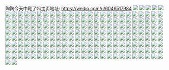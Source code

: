 陶陶今天中鞋了吗主页地址: https://weibo.com/u/6046517984 
![](https://wx4.sinaimg.cn/mw2000/006BczxCly1h9gbco1hedj30u01404bb.jpg) 
![](https://wx4.sinaimg.cn/mw2000/006BczxCly1h9gbcoe5rkj30u0140494.jpg) 
![](https://wx4.sinaimg.cn/mw2000/006BczxCly1h9gbcmvlu6j30u0140guk.jpg) 
![](https://wx4.sinaimg.cn/mw2000/006BczxCly1h9gbcorzsij30u013m4as.jpg) 
![](https://wx4.sinaimg.cn/mw2000/006BczxCly1h9gbcnosatj30u0140qb2.jpg) 
![](https://wx4.sinaimg.cn/mw2000/006BczxCly1h9gbcnelqtj30u0140129.jpg) 
![](https://wx4.sinaimg.cn/mw2000/006BczxCly1h9gbcp506zj30u0140tj7.jpg) 
![](https://wx4.sinaimg.cn/mw2000/006BczxCly1h9gbcn492fj30sg0rwagg.jpg) 
![](https://wx4.sinaimg.cn/mw2000/006BczxCly1h9cu5xy3lrj319s1l87qy.jpg) 
![](https://wx4.sinaimg.cn/mw2000/006BczxCly1h9cu5vultnj324p1751kx.jpg) 
![](https://wx4.sinaimg.cn/mw2000/006BczxCly1h9cu5n4shhj31o0280kjl.jpg) 
![](https://wx4.sinaimg.cn/mw2000/006BczxCly1h9cu5gegz8j32bz2bz4qq.jpg) 
![](https://wx4.sinaimg.cn/mw2000/006BczxCly1h9cu5i83esj30wb0wbtk1.jpg) 
![](https://wx4.sinaimg.cn/mw2000/006BczxCly1h9cu5wv7bsj31a029sb29.jpg) 
![](https://wx4.sinaimg.cn/mw2000/006BczxCly1h9cu5jw1jyj31o02801ky.jpg) 
![](https://wx4.sinaimg.cn/mw2000/006BczxCly1h9cu5pct6bj32c0340kjm.jpg) 
![](https://wx4.sinaimg.cn/mw2000/006BczxCly1h9cu5s08gbj32jz340x6r.jpg) 
![](https://wx4.sinaimg.cn/mw2000/006BczxCly1h9ab7z9h5cj32c0340b2a.jpg) 
![](https://wx4.sinaimg.cn/mw2000/006BczxCly1h9ab7qa2n6j32c02c01ky.jpg) 
![](https://wx4.sinaimg.cn/mw2000/006BczxCly1h9ab7rx0i8j30zg1baqdm.jpg) 
![](https://wx4.sinaimg.cn/mw2000/006BczxCly1h9ab7uvs5xj31tc1gah3v.jpg) 
![](https://wx4.sinaimg.cn/mw2000/006BczxCly1h9ab7y8sryj3340340b2b.jpg) 
![](https://wx4.sinaimg.cn/mw2000/006BczxCly1h9ab7ug6yjj31l1241kjl.jpg) 
![](https://wx4.sinaimg.cn/mw2000/006BczxCly1h9ab7rdgzxj31sc2ds4qq.jpg) 
![](https://wx4.sinaimg.cn/mw2000/006BczxCly1h9ab7wjajmj32c0340b2a.jpg) 
![](https://wx4.sinaimg.cn/mw2000/006BczxCly1h8bv8vy2b0j32122pfx6s.jpg) 
![](https://wx4.sinaimg.cn/mw2000/006BczxCly1h8bv8sfoy3j327a2xq7wj.jpg) 
![](https://wx4.sinaimg.cn/mw2000/006BczxCly1h8bv940783j31jp229u0x.jpg) 
![](https://wx4.sinaimg.cn/mw2000/006BczxCly1h8bv8wznc0j31sc2dse81.jpg) 
![](https://wx4.sinaimg.cn/mw2000/006BczxCly1h8bv8z1km7j32c0340e84.jpg) 
![](https://wx4.sinaimg.cn/mw2000/006BczxCly1h8bv91jy9wj31xd2kkb29.jpg) 
![](https://wx4.sinaimg.cn/mw2000/006BczxCly1h8bv92ke4ej32692wdkjm.jpg) 
![](https://wx4.sinaimg.cn/mw2000/006BczxCly1h8bv90pla2j32662wa7wj.jpg) 
![](https://wx4.sinaimg.cn/mw2000/006BczxCly1h8bv8r55s3j31f01w0e7n.jpg) 
![](https://wx4.sinaimg.cn/mw2000/006BczxCly1h7gq0nvscjj30u0140dhg.jpg) 
![](https://wx4.sinaimg.cn/mw2000/006BczxCly1h7gq0plj4vj30u0140mz9.jpg) 
![](https://wx4.sinaimg.cn/mw2000/006BczxCly1h7gq5e25w9j31400u0n7k.jpg) 
![](https://wx4.sinaimg.cn/mw2000/006BczxCly1h7gq0sspzwj30u013zab2.jpg) 
![](https://wx4.sinaimg.cn/mw2000/006BczxCly1h7gq0s893zj30zo0nsjsi.jpg) 
![](https://wx4.sinaimg.cn/mw2000/006BczxCly1h7gq0t4i1vj31400u0jx9.jpg) 
![](https://wx4.sinaimg.cn/mw2000/006BczxCly1h7gq0tfp2hj30u013zgpl.jpg) 
![](https://wx4.sinaimg.cn/mw2000/006BczxCly1h7gq0u2926j30u0157dhx.jpg) 
![](https://wx4.sinaimg.cn/mw2000/006BczxCly1h7gq0v04jdj30u10u0t9l.jpg) 
![](https://wx4.sinaimg.cn/mw2000/006BczxCly1gye7x797j4j30u0140gwd.jpg) 
![](https://wx4.sinaimg.cn/mw2000/006BczxCly1gye7x826dtj30u0140jvd.jpg) 
![](https://wx4.sinaimg.cn/mw2000/006BczxCly1gye7x7oymhj30u0149gxp.jpg) 
![](https://wx4.sinaimg.cn/mw2000/006BczxCly1gxa4fa9gnkj30u0140tf8.jpg) 
![](https://wx4.sinaimg.cn/mw2000/006BczxCly1gxa4fb93iqj31400u0gx6.jpg) 
![](https://wx4.sinaimg.cn/mw2000/006BczxCly1gxa4fc5qr7j30u0140qbb.jpg) 
![](https://wx4.sinaimg.cn/mw2000/006BczxCly1gxa4f9fy76j30u0140al4.jpg) 
![](https://wx4.sinaimg.cn/mw2000/006BczxCly1gw7xpvxsr9j30u05k1hdt.jpg) 
![](https://wx4.sinaimg.cn/mw2000/006BczxCly1gw7xpzqq4dj30u05k1e81.jpg) 
![](https://wx4.sinaimg.cn/mw2000/006BczxCly1gw7xpx35b4j30u02wae2e.jpg) 
![](https://wx4.sinaimg.cn/mw2000/006BczxCly1gw7xpui8h1j30u04l0b29.jpg) 
![](https://wx4.sinaimg.cn/mw2000/006BczxCly1gw7xpxer30j30u0140aj9.jpg) 
![](https://wx4.sinaimg.cn/mw2000/006BczxCly1gw7xpy0p83j30u04g04qp.jpg) 
![](https://wx4.sinaimg.cn/mw2000/006BczxCly1gw7xpyv9dfj30u04fp7wh.jpg) 
![](https://wx4.sinaimg.cn/mw2000/006BczxCly1gw7xq0oizmj30u052jhdt.jpg) 
![](https://wx4.sinaimg.cn/mw2000/006BczxCly1gw7xpwm19yj30u05a1e81.jpg) 
![](https://wx4.sinaimg.cn/mw2000/006BczxCly1gw06ctimjaj32c0340000.jpg) 
![](https://wx4.sinaimg.cn/mw2000/006BczxCly1gw06cqmut2j32c03407wi.jpg) 
![](https://wx4.sinaimg.cn/mw2000/006BczxCly1gw06cp0xluj32c03401l0.jpg) 
![](https://wx4.sinaimg.cn/mw2000/006BczxCly1gw06crx4qej32c03401ky.jpg) 
![](https://wx4.sinaimg.cn/mw2000/006BczxCly1guvfhbr5auj60u01g9n3a02.jpg) 
![](https://wx4.sinaimg.cn/mw2000/006BczxCly1guvfhci23cj61400u00yo02.jpg) 
![](https://wx4.sinaimg.cn/mw2000/006BczxCly1guvfhcx8t1j60u01fygrl02.jpg) 
![](https://wx4.sinaimg.cn/mw2000/006BczxCly1guvfhd8sjxj60u0140q7702.jpg) 
![](https://wx4.sinaimg.cn/mw2000/006BczxCly1guvfhbeb2gj60u0140tdt02.jpg) 
![](https://wx4.sinaimg.cn/mw2000/006BczxCly1guvfhdldsqj60u014079g02.jpg) 
![](https://wx4.sinaimg.cn/mw2000/006BczxCly1guvfhe3x90j60u0140ach02.jpg) 
![](https://wx4.sinaimg.cn/mw2000/006BczxCly1guvfhegaq0j60y60jfdj702.jpg) 
![](https://wx4.sinaimg.cn/mw2000/006BczxCly1guvfhaj64lj60zm0iv40h02.jpg) 
![](https://wx4.sinaimg.cn/mw2000/006BczxCly1gur42eutr6j60zo1oiak202.jpg) 
![](https://wx4.sinaimg.cn/mw2000/006BczxCly1gur42f5zqrj60zd1q0akf02.jpg) 
![](https://wx4.sinaimg.cn/mw2000/006BczxCly1gur42fgzboj60zo1q0gys02.jpg) 
![](https://wx4.sinaimg.cn/mw2000/006BczxCly1gur42ei2hwj60zo1pbqcm02.jpg) 
![](https://wx4.sinaimg.cn/mw2000/006BczxCly1gur42g24azj60zo195gsz02.jpg) 
![](https://wx4.sinaimg.cn/mw2000/006BczxCly1gur42ftj83j60zn1q5tit02.jpg) 
![](https://wx4.sinaimg.cn/mw2000/006BczxCly1gur42gqa2ej60u01fhtmr02.jpg) 
![](https://wx4.sinaimg.cn/mw2000/006BczxCly1gur42hh0goj60u01fj7j102.jpg) 
![](https://wx4.sinaimg.cn/mw2000/006BczxCly1gur42i58fdj60tz1fhtnr02.jpg) 
![](https://wx4.sinaimg.cn/mw2000/006BczxCly1gup7u918jfj62c0340kjm02.jpg) 
![](https://wx4.sinaimg.cn/mw2000/006BczxCly1gup7ub85m3j62c0340hdu02.jpg) 
![](https://wx4.sinaimg.cn/mw2000/006BczxCly1gup7udhuygj62c0340qv502.jpg) 
![](https://wx4.sinaimg.cn/mw2000/006BczxCly1gup7u3jc8pj62c03401ky02.jpg) 
![](https://wx4.sinaimg.cn/mw2000/006BczxCly1gup7uf91v7j62c03401ky02.jpg) 
![](https://wx4.sinaimg.cn/mw2000/006BczxCly1gup7uhglkuj62c0340u0y02.jpg) 
![](https://wx4.sinaimg.cn/mw2000/006BczxCly1gup7ujnf0kj62c0340x6q02.jpg) 
![](https://wx4.sinaimg.cn/mw2000/006BczxCly1gup7ul26tej62c0340hdt02.jpg) 
![](https://wx4.sinaimg.cn/mw2000/006BczxCly1gup7u7bvxuj634l34lx6q02.jpg) 
![](https://wx4.sinaimg.cn/mw2000/006BczxCly1gu50i1a6flj30u0130qcm.jpg) 
![](https://wx4.sinaimg.cn/mw2000/006BczxCly1gu50i0l82vj30u0141q7k.jpg) 
![](https://wx4.sinaimg.cn/mw2000/006BczxCly1gu50i2ivk7j30u0140aek.jpg) 
![](https://wx4.sinaimg.cn/mw2000/006BczxCly1gu50i1wfejj30u014110e.jpg) 
![](https://wx4.sinaimg.cn/mw2000/006BczxCly1gtaq3udhebj32c02c07wk.jpg) 
![](https://wx4.sinaimg.cn/mw2000/006BczxCly1gtaq1mxyduj32c02c0npf.jpg) 
![](https://wx4.sinaimg.cn/mw2000/006BczxCly1gscsw847fzj30zo256x6z.jpg) 
![](https://wx4.sinaimg.cn/mw2000/006BczxCly1gscsw97b37j30x21ji14x.jpg) 
![](https://wx4.sinaimg.cn/mw2000/006BczxCly1gscswo4n1vj30zo256b2j.jpg) 
![](https://wx4.sinaimg.cn/mw2000/006BczxCly1gscswadtowj30zo1qbamz.jpg) 
![](https://wx4.sinaimg.cn/mw2000/006BczxCly1gscswov5scj30zo1qcgwg.jpg) 
![](https://wx4.sinaimg.cn/mw2000/006BczxCly1gscswpbrk0j30vk1el45b.jpg) 
![](https://wx4.sinaimg.cn/mw2000/006BczxCly1gscswr2t2nj32c0340hdt.jpg) 
![](https://wx4.sinaimg.cn/mw2000/006BczxCly1gscswsj43aj32c0340aji.jpg) 
![](https://wx4.sinaimg.cn/mw2000/006BczxCly1gscsvv1ohuj31uo2mpx5s.jpg) 
![](https://wx4.sinaimg.cn/mw2000/006BczxCly1gryfyyt3tsj32to249e81.jpg) 
![](https://wx4.sinaimg.cn/mw2000/006BczxCly1gryfxx8z5zj321s2qde86.jpg) 
![](https://wx4.sinaimg.cn/mw2000/006BczxCly1gryfxp5snlj33402c0b2q.jpg) 
![](https://wx4.sinaimg.cn/mw2000/006BczxCly1gryfxdqf3ej31kl23gu0z.jpg) 
![](https://wx4.sinaimg.cn/mw2000/006BczxCly1gryfxstqwlj32c1340qvd.jpg) 
![](https://wx4.sinaimg.cn/mw2000/006BczxCly1gryfxvktqxj31r12c0kjp.jpg) 
![](https://wx4.sinaimg.cn/mw2000/006BczxCly1gryfxjvgl8j32c0340e8c.jpg) 
![](https://wx4.sinaimg.cn/mw2000/006BczxCly1gryfxyodhyj32c0340u0x.jpg) 
![](https://wx4.sinaimg.cn/mw2000/006BczxCly1gryfxfrz7nj3308308kjt.jpg) 
![](https://wx4.sinaimg.cn/mw2000/006BczxCly1gquxaq9loyj32c0340u18.jpg) 
![](https://wx4.sinaimg.cn/mw2000/006BczxCly1gquxaszl2ej322o340u13.jpg) 
![](https://wx4.sinaimg.cn/mw2000/006BczxCly1gquxaia2bdj32c0340kk0.jpg) 
![](https://wx4.sinaimg.cn/mw2000/006BczxCly1gquxawqmovj32bz340u18.jpg) 
![](https://wx4.sinaimg.cn/mw2000/006BczxCly1gquxb2cr7gj32c03407wy.jpg) 
![](https://wx4.sinaimg.cn/mw2000/006BczxCly1gquxal7fl0j32c03404qw.jpg) 
![](https://wx4.sinaimg.cn/mw2000/006BczxCly1gqsmge7lukj3340340qvj.jpg) 
![](https://wx4.sinaimg.cn/mw2000/006BczxCly1gqsmh9djoej32m9340u1a.jpg) 
![](https://wx4.sinaimg.cn/mw2000/006BczxCly1gqsmhxhiybj32du3401l7.jpg) 
![](https://wx4.sinaimg.cn/mw2000/006BczxCly1gqsmigu77uj31s035s4r2.jpg) 
![](https://wx4.sinaimg.cn/mw2000/006BczxCly1gqsmj6h8b2j32c02c0e89.jpg) 
![](https://wx4.sinaimg.cn/mw2000/006BczxCly1gqsmiwdiyzj32m9340u1g.jpg) 
![](https://wx4.sinaimg.cn/mw2000/006BczxCly1gqrcnp1wkvj30u0140gte.jpg) 
![](https://wx4.sinaimg.cn/mw2000/006BczxCly1gqrcnmigvlj30u01400zv.jpg) 
![](https://wx4.sinaimg.cn/mw2000/006BczxCly1gqrcno0q1nj30u0140gxm.jpg) 
![](https://wx4.sinaimg.cn/mw2000/006BczxCly1gqrcnqcnx5j30u0140tku.jpg) 
![](https://wx4.sinaimg.cn/mw2000/006BczxCly1gqrcnry4roj31400u0dp2.jpg) 
![](https://wx4.sinaimg.cn/mw2000/006BczxCly1gqrcnrcrx5j30u0140qd1.jpg) 
![](https://wx4.sinaimg.cn/mw2000/006BczxCly1gq6k35rme3j33402c0b29.jpg) 
![](https://wx4.sinaimg.cn/mw2000/006BczxCly1gq6k37guzkj32c0340e81.jpg) 
![](https://wx4.sinaimg.cn/mw2000/006BczxCly1gq6k38xpvrj32a931oqtd.jpg) 
![](https://wx4.sinaimg.cn/mw2000/006BczxCly1gpv8y1dmjgj33402c0njh.jpg) 
![](https://wx4.sinaimg.cn/mw2000/006BczxCly1gpv8xzoqinj33402c07wi.jpg) 
![](https://wx4.sinaimg.cn/mw2000/006BczxCly1gpv8y4dqvuj32c03407tp.jpg) 
![](https://wx4.sinaimg.cn/mw2000/006BczxCly1gpv8y2yyzvj33402c0am0.jpg) 
![](https://wx4.sinaimg.cn/mw2000/006BczxCly1gportxmeijj32c02c07wh.jpg) 
![](https://wx4.sinaimg.cn/mw2000/006BczxCly1gporu0mwdtj32c02c0hdt.jpg) 
![](https://wx4.sinaimg.cn/mw2000/006BczxCly1gportyzeyjj32c02c07wh.jpg) 
![](https://wx4.sinaimg.cn/mw2000/006BczxCly1gobdc2xfihj32c02c01ky.jpg) 
![](https://wx4.sinaimg.cn/mw2000/006BczxCly1gnrlizeeadj32c02bykjl.jpg) 
![](https://wx4.sinaimg.cn/mw2000/006BczxCly1gndta7uv6oj30u00u011i.jpg) 
![](https://wx4.sinaimg.cn/mw2000/006BczxCly1gndta7h80ej30u00u0woe.jpg) 
![](https://wx4.sinaimg.cn/mw2000/006BczxCgy1glvytnn3rqj31400u048r.jpg) 
![](https://wx4.sinaimg.cn/mw2000/006BczxCgy1glsjgyomtmj31400u0wn3.jpg) 
![](https://wx4.sinaimg.cn/mw2000/006BczxCgy1glsjgzisjcj33402c0h7e.jpg) 
![](https://wx4.sinaimg.cn/mw2000/006BczxCgy1glsjgxpv1nj33402c01a6.jpg) 
![](https://wx4.sinaimg.cn/mw2000/006BczxCgy1gli5kl5rwyj30u00u5nf5.jpg) 
![](https://wx4.sinaimg.cn/mw2000/006BczxCgy1gli5kp7t4xj30u00u044l.jpg) 
![](https://wx4.sinaimg.cn/mw2000/006BczxCgy1gli5kni7moj30u00u07f7.jpg) 
![](https://wx4.sinaimg.cn/mw2000/006BczxCgy1gli5cghp4mj30u00u0ti6.jpg) 
![](https://wx4.sinaimg.cn/mw2000/006BczxCgy1gli5ko6aojj30u00u0guj.jpg) 
![](https://wx4.sinaimg.cn/mw2000/006BczxCgy1gli5kffvbrj30u00u048o.jpg) 
![](https://wx4.sinaimg.cn/mw2000/006BczxCgy1gli5ctquc3j30u0140k2a.jpg) 
![](https://wx4.sinaimg.cn/mw2000/006BczxCgy1gli5oy7f8fj30u00u0n60.jpg) 
![](https://wx4.sinaimg.cn/mw2000/006BczxCgy1gli5owqn95j30u00u07c2.jpg) 
![](https://wx4.sinaimg.cn/mw2000/006BczxCly1gi2bfd7zwfj31kw16oe81.jpg) 
![](https://wx4.sinaimg.cn/mw2000/006BczxCly1gi2bfdw1h5j31kw16o4nv.jpg) 
![](https://wx4.sinaimg.cn/mw2000/006BczxCly1gi2bfeehvgj31kw15mb29.jpg) 
![](https://wx4.sinaimg.cn/mw2000/006BczxCly1gi2bfcii0uj31kw1kw7wh.jpg) 
![](https://wx4.sinaimg.cn/mw2000/006BczxCly1gf79g2u4t6j328p28pnpd.jpg) 
![](https://wx4.sinaimg.cn/mw2000/006BczxCly1gf79g24pb4j30u00u0wjb.jpg) 
![](https://wx4.sinaimg.cn/mw2000/006BczxCly1gf79g5l3rsj32c02c0e82.jpg) 
![](https://wx4.sinaimg.cn/mw2000/006BczxCly1gf79g6ggqpj31ji1jib29.jpg) 
![](https://wx4.sinaimg.cn/mw2000/006BczxCly1gf79g4ia4vj32aq2aq1ky.jpg) 
![](https://wx4.sinaimg.cn/mw2000/006BczxCly1gf79g79ajej3293293b29.jpg) 
![](https://wx4.sinaimg.cn/mw2000/006BczxCly1gf79g8hemmj325t25thdt.jpg) 
![](https://wx4.sinaimg.cn/mw2000/006BczxCly1gf79g9q3mej331529ve82.jpg) 
![](https://wx4.sinaimg.cn/mw2000/006BczxCly1gf79j8lvw1j32c02c04qq.jpg) 
![](https://wx4.sinaimg.cn/mw2000/006BczxCly1gf4r8xwid2j32c02c01kz.jpg) 
![](https://wx4.sinaimg.cn/mw2000/006BczxCly1gf4r8uncovj32c02c0x6q.jpg) 
![](https://wx4.sinaimg.cn/mw2000/006BczxCly1gf4r90544wj32ag2agqv6.jpg) 
![](https://wx4.sinaimg.cn/mw2000/006BczxCly1gf3scg5qrbj32c02c0kjl.jpg) 
![](https://wx4.sinaimg.cn/mw2000/006BczxCly1gemzzpd87yj32c02c0e81.jpg) 
![](https://wx4.sinaimg.cn/mw2000/006BczxCly1gcrcyvvfdej30u00u0k01.jpg) 
![](https://wx4.sinaimg.cn/mw2000/006BczxCly1gcmx87hholj31900u0th9.jpg) 
![](https://wx4.sinaimg.cn/mw2000/006BczxCly1gcmx887dizj31900u0k0b.jpg) 
![](https://wx4.sinaimg.cn/mw2000/006BczxCly1gcmx88uejjj31900u0dp7.jpg) 
![](https://wx4.sinaimg.cn/mw2000/006BczxCly1g8vnvidqe9j31400u0n1k.jpg) 
![](https://wx4.sinaimg.cn/mw2000/006BczxCly1g8vnvizvcyj31400u011e.jpg) 
![](https://wx4.sinaimg.cn/mw2000/006BczxCly1g8c0sxux9uj31400u00wy.jpg) 
![](https://wx4.sinaimg.cn/mw2000/006BczxCly1g7eb8l09y1j31400u0woc.jpg) 
![](https://wx4.sinaimg.cn/mw2000/006BczxCly1g7eb8khdo7j31400u0dmg.jpg) 
![](https://wx4.sinaimg.cn/mw2000/006BczxCly1g6daejv73wj31400u0dpd.jpg) 
![](https://wx4.sinaimg.cn/mw2000/006BczxCly1g6dael7071j31400u07cv.jpg) 
![](https://wx4.sinaimg.cn/mw2000/006BczxCly1g6daemju6zj31400u0ahb.jpg) 
![](https://wx4.sinaimg.cn/mw2000/006BczxCly1g5zn8nbvacj31400u046j.jpg) 
![](https://wx4.sinaimg.cn/mw2000/006BczxCly1g5zn8mxn4nj30u00u0wjw.jpg) 
![](https://wx4.sinaimg.cn/mw2000/006BczxCly1g34ne6k4d3j30rs0rsq8h.jpg) 
![](https://wx4.sinaimg.cn/mw2000/006BczxCly1g34ne791jlj30u00u0n2w.jpg) 
![](https://wx4.sinaimg.cn/mw2000/006BczxCly1g34ne7p0ihj30rs0rsq8z.jpg) 
![](https://wx4.sinaimg.cn/mw2000/006BczxCly1g34ne8850ij30u00u0dlq.jpg) 
![](https://wx4.sinaimg.cn/mw2000/006BczxCly1g34ne8obnxj30rs0rstdb.jpg) 
![](https://wx4.sinaimg.cn/mw2000/006BczxCly1g34ne96hh9j30rs0rs0x2.jpg) 
![](https://wx4.sinaimg.cn/mw2000/006BczxCly1g34nea1f0ej30rs0rs0ym.jpg) 
![](https://wx4.sinaimg.cn/mw2000/006BczxCly1g34neaf30jj30rs0rsgq0.jpg) 
![](https://wx4.sinaimg.cn/mw2000/006BczxCly1g34neavqajj30rs0rsjw2.jpg) 
![](https://wx4.sinaimg.cn/mw2000/006BczxCly1g34kft2sl0j31400u0q77.jpg) 
![](https://wx4.sinaimg.cn/mw2000/006BczxCly1g34kfth55lj30u0140qay.jpg) 
![](https://wx4.sinaimg.cn/mw2000/006BczxCly1g2dkfcfxv2j31400u0n2a.jpg) 
![](https://wx4.sinaimg.cn/mw2000/006BczxCly1g1o4is0x26j30u00u0grq.jpg) 
![](https://wx4.sinaimg.cn/mw2000/006BczxCly1g0xepze2ruj31400u00y3.jpg) 
![](https://wx4.sinaimg.cn/mw2000/006BczxCly1g0xeq04kgtj31400u0421.jpg) 
![](https://wx4.sinaimg.cn/mw2000/006BczxCly1g0xeq0qbesj31400u0gpv.jpg) 
